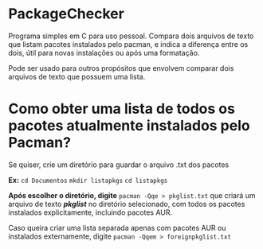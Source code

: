 # PackageChecker

Programa simples em C para uso pessoal. Compara dois arquivos de texto que listam pacotes instalados pelo pacman, e indica a diferença entre os dois, útil para novas instalações ou após uma formatação.

Pode ser usado para outros propósitos que envolvem comparar dois arquivos de texto que possuem uma lista.

# Como obter uma lista de todos os pacotes atualmente instalados pelo Pacman?

Se quiser, crie um diretório para guardar o arquivo .txt dos pacotes

**Ex:** ```cd Documentos```  ```mkdir listapkgs```   ```cd listapkgs```

**Após escolher o diretório, digite** ```pacman -Qqe > pkglist.txt``` que criará um arquivo de texto ***pkglist*** no diretório selecionado, com todos os pacotes instalados explicitamente, incluindo pacotes AUR.

Caso queira criar uma lista separada apenas com pacotes AUR ou instalados externamente, digite ```pacman -Qqem > foreignpkglist.txt```
